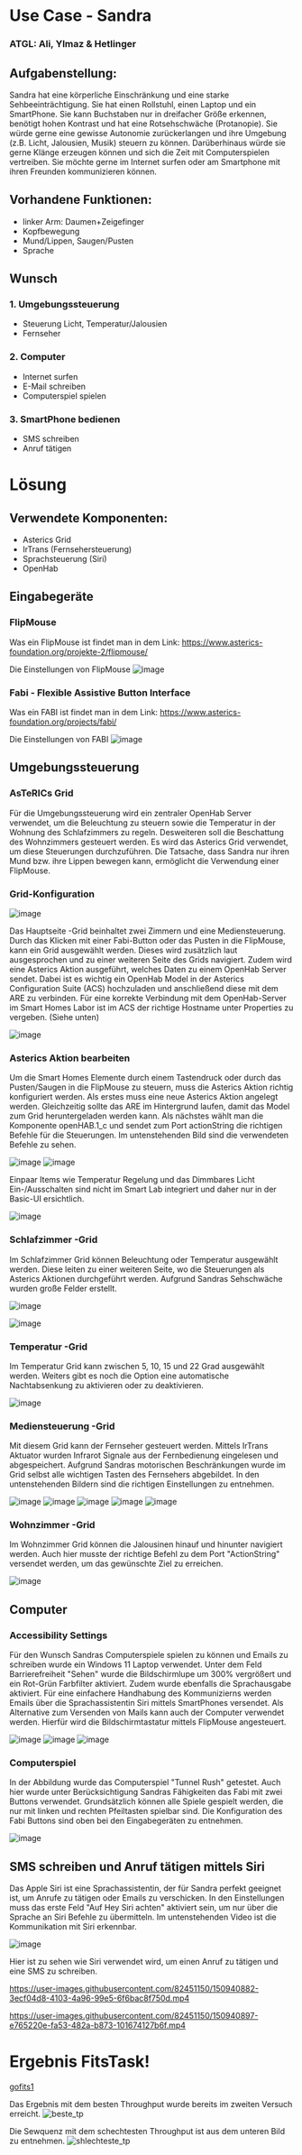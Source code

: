 # Use Case - Sandra
### ATGL: Ali, Ylmaz & Hetlinger


## Aufgabenstellung: 
Sandra hat eine körperliche Einschränkung und eine starke Sehbeeinträchtigung. Sie hat einen Rollstuhl, einen Laptop und ein SmartPhone. Sie kann Buchstaben nur in dreifacher Größe erkennen, benötigt hohen Kontrast und hat eine Rotsehschwäche (Protanopie). Sie würde gerne eine gewisse Autonomie zurückerlangen und ihre Umgebung (z.B. Licht, Jalousien, Musik) steuern zu können. Darüberhinaus würde sie gerne Klänge erzeugen können und sich die Zeit mit
Computerspielen vertreiben. Sie möchte gerne im Internet surfen oder am Smartphone mit ihren Freunden kommunizieren können.

## Vorhandene Funktionen:
- linker Arm: Daumen+Zeigefinger
- Kopfbewegung
- Mund/Lippen, Saugen/Pusten
- Sprache

## Wunsch
### 1. Umgebungssteuerung
- Steuerung Licht, Temperatur/Jalousien
- Fernseher 
### 2. Computer
- Internet surfen
- E-Mail schreiben
- Computerspiel spielen
### 3. SmartPhone bedienen
- SMS schreiben
- Anruf tätigen

# Lösung

## Verwendete Komponenten:
- Asterics Grid
- IrTrans (Fernsehersteuerung) 
- Sprachsteuerung (Siri)
- OpenHab

## Eingabegeräte
### FlipMouse
Was ein FlipMouse ist findet man in dem Link: https://www.asterics-foundation.org/projekte-2/flipmouse/

Die Einstellungen von FlipMouse 
![image](https://user-images.githubusercontent.com/82451150/150942130-8e2d975d-9cd0-4c8d-a70d-2fc108b7f34e.jpeg)

### Fabi - Flexible Assistive Button Interface
Was ein FABI ist findet man in dem Link: https://www.asterics-foundation.org/projects/fabi/

Die Einstellungen von FABI
![image](https://user-images.githubusercontent.com/82451150/150942191-6641a9e6-45f5-45bf-b5fd-f33d19b22e19.jpeg)

## Umgebungssteuerung 
### AsTeRICs Grid
Für die Umgebungssteuerung wird ein zentraler OpenHab Server verwendet, um die Beleuchtung zu steuern sowie die Temperatur in der Wohnung des Schlafzimmers zu regeln. 
Desweiteren soll die Beschattung des Wohnzimmers gesteuert werden. 
Es wird das Asterics Grid verwendet, um diese Steuerungen durchzuführen. Die Tatsache, dass Sandra nur ihren Mund bzw. ihre Lippen bewegen kann, ermöglicht die Verwendung einer FlipMouse. 

### Grid-Konfiguration
![image](https://user-images.githubusercontent.com/82451150/150108903-94a94886-ede3-4edd-9bbf-32562a374b88.png)

Das Hauptseite -Grid beinhaltet zwei Zimmern und eine Mediensteuerung. Durch das Klicken mit einer Fabi-Button oder das Pusten in die FlipMouse, kann ein Grid ausgewählt werden. Dieses wird zusätzlich laut ausgesprochen und zu einer weiteren Seite des Grids navigiert. Zudem wird eine Asterics Aktion ausgeführt, welches Daten zu einem OpenHab Server sendet. 
Dabei ist es wichtig ein OpenHab Model in der Asterics Configuration Suite (ACS) hochzuladen und anschließend diese mit dem ARE zu verbinden. 
Für eine korrekte Verbindung mit dem OpenHab-Server im Smart Homes Labor ist im ACS der richtige Hostname unter Properties zu vergeben. (Siehe unten) 

![image](https://user-images.githubusercontent.com/82451150/150504706-97677766-b0d2-44f5-878c-5c8c323ee72c.png)

### Asterics Aktion bearbeiten
Um die Smart Homes Elemente durch einem Tastendruck oder durch das Pusten/Saugen in die FlipMouse zu steuern, muss die Asterics Aktion richtig konfiguriert werden.
Als erstes muss eine neue Asterics Aktion angelegt werden. Gleichzeitig sollte das ARE im Hintergrund laufen, damit das Model zum Grid heruntergeladen werden kann. Als nächstes wählt man die Komponente openHAB.1_c und sendet zum Port actionString die richtigen Befehle für die Steuerungen. Im untenstehenden Bild sind die verwendeten Befehle zu sehen.

![image](https://user-images.githubusercontent.com/82451150/150149946-65dae4a3-f71d-41f6-9b7f-2396d3143a0e.png)
![image](https://user-images.githubusercontent.com/82451150/150150656-a9532e06-b39e-4776-9414-d8710455f783.png)


Einpaar Items wie Temperatur Regelung und das Dimmbares Licht Ein-/Ausschalten sind nicht im Smart Lab integriert und daher nur in der Basic-UI ersichtlich. 

![image](https://user-images.githubusercontent.com/82451150/150325462-3e419ddd-273e-4ae3-8fab-4d7f54ec7910.png)

### Schlafzimmer -Grid
Im Schlafzimmer Grid können Beleuchtung oder Temperatur ausgewählt werden. Diese leiten zu einer weiteren Seite, wo die Steuerungen als Asterics Aktionen durchgeführt werden. 
Aufgrund Sandras Sehschwäche wurden große Felder erstellt.

![image](https://user-images.githubusercontent.com/82451150/150139409-b61e4c32-d748-4956-baba-a5e454f33a92.png)
  
![image](https://user-images.githubusercontent.com/82451150/150140079-42482fd5-51b6-45bd-bb80-f9966c6eb383.png)


### Temperatur -Grid
Im Temperatur Grid kann zwischen 5, 10, 15 und 22 Grad ausgewählt werden. Weiters gibt es noch die Option eine automatische Nachtabsenkung zu aktivieren oder zu deaktivieren. 

![image](https://user-images.githubusercontent.com/82451150/150153535-753db912-e2d4-4fb7-bf0d-50207b566115.png)

### Mediensteuerung -Grid
Mit diesem Grid kann der Fernseher gesteuert werden. 
Mittels IrTrans Aktuator wurden Infrarot Signale aus der Fernbedienung eingelesen und abgespeichert. Aufgrund Sandras motorischen Beschränkungen wurde im Grid selbst alle wichtigen Tasten des Fernsehers abgebildet. In den untenstehenden Bildern sind die richtigen Einstellungen zu entnehmen. 

![image](https://user-images.githubusercontent.com/82451150/150939912-f62d167d-b206-42e0-aee5-ce788530f561.png)
![image](https://user-images.githubusercontent.com/82451150/150940311-24cd13a1-a19d-4ded-a892-ac19fe3cd101.png)
![image](https://user-images.githubusercontent.com/82451150/150940322-1dac7bba-7d4b-474d-b9ee-081249e47909.png)
![image](https://user-images.githubusercontent.com/82451150/150938843-50166c19-874c-4d44-b134-dfdb0a5bc6fe.png)
![image](https://user-images.githubusercontent.com/82451150/150940333-902dd9e5-5a0b-4d63-85c7-f0790c8740d4.png)


### Wohnzimmer -Grid 
Im Wohnzimmer Grid können die Jalousinen hinauf und hinunter navigiert werden. Auch hier musste der richtige Befehl zu dem Port "ActionString" versendet werden, um das gewünschte Ziel zu erreichen.
  
![image](https://user-images.githubusercontent.com/82451150/150153827-4815036a-c410-49bd-8f10-3ce8d6d902f6.png)

## Computer
### Accessibility Settings
Für den Wunsch Sandras Computerspiele spielen zu können und Emails zu schreiben wurde ein Windows 11 Laptop verwendet.
Unter dem Feld Barrierefreiheit "Sehen" wurde die Bildschirmlupe um 300% vergrößert und ein Rot-Grün Farbfilter aktiviert. Zudem wurde ebenfalls die Sprachausgabe aktiviert. 
Für eine einfachere Handhabung des Kommunizierns werden Emails über die Sprachassistentin Siri mittels SmartPhones versendet. Als Alternative zum Versenden von Mails kann auch der Computer verwendet werden. Hierfür wird die Bildschirmtastatur mittels FlipMouse angesteuert.

![image](https://user-images.githubusercontent.com/82451150/150518950-d1e30a60-6a0b-42f6-bd54-fc41daca9b17.png)
![image](https://user-images.githubusercontent.com/82451150/150518996-3b571642-957a-4468-bc69-5a3fa521a465.png)
![image](https://user-images.githubusercontent.com/82451150/150519020-946b1b24-c578-4f50-952a-4fc75320e31b.png)

### Computerspiel
In der Abbildung wurde das Computerspiel "Tunnel Rush" getestet. Auch hier wurde unter Berücksichtigung Sandras Fähigkeiten das Fabi mit zwei Buttons verwendet. Grundsätzlich können alle Spiele gespielt werden, die nur mit linken und rechten Pfeiltasten spielbar sind. 
Die Konfiguration des Fabi Buttons sind oben bei den Eingabegeräten zu entnehmen. 

![image](https://user-images.githubusercontent.com/82451150/150941310-f68e9740-6560-44e3-8e5f-f93db2366129.jpeg)

## SMS schreiben und Anruf tätigen mittels Siri
Das Apple Siri ist eine Sprachassistentin, der für Sandra perfekt geeignet ist, um Anrufe zu tätigen oder Emails zu verschicken. In den Einstellungen muss das erste Feld "Auf Hey Siri achten" aktiviert sein, um nur über die Sprache an Siri Befehle zu übermitteln.
Im untenstehenden Video ist die Kommunikation mit Siri erkennbar.
  
![image](https://user-images.githubusercontent.com/82451150/150521434-c37ad077-de36-483d-9412-56acc774e2cc.png) 

Hier ist zu sehen wie Siri verwendet wird, um einen Anruf zu tätigen und eine SMS zu schreiben.

https://user-images.githubusercontent.com/82451150/150940882-3ecf04d8-4103-4a96-99e5-6f6bac8f750d.mp4

https://user-images.githubusercontent.com/82451150/150940897-e765220e-fa53-482a-b873-101674127b6f.mp4


# Ergebnis FitsTask!
[gofits1](https://user-images.githubusercontent.com/82451150/151156843-5a6ecbe9-d7e8-4586-b494-3929c8c54ace.JPG)

Das Ergebnis mit dem besten Throughput wurde bereits im zweiten Versuch erreicht.
 ![beste_tp](https://user-images.githubusercontent.com/82451150/151157068-8ff6450c-19d7-4643-8fc7-4a6500c22812.jpg)

Die Sewquenz mit dem schechtesten Throughput ist aus dem unteren Bild zu entnehmen.
![shlechteste_tp](https://user-images.githubusercontent.com/82451150/151157230-d57bb0de-0a91-45eb-b144-c81ee88d913c.JPG)




